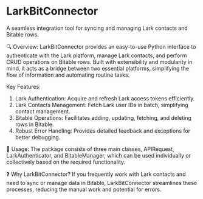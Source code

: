 # LarkBitConnector
A seamless integration tool for syncing and managing Lark contacts and Bitable rows.


🔍 Overview:
LarkBitConnector provides an easy-to-use Python interface to authenticate with the Lark platform, manage Lark contacts, and perform CRUD operations on Bitable rows. Built with extensibility and modularity in mind, it acts as a bridge between two essential platforms, simplifying the flow of information and automating routine tasks.

Key Features:

1. Lark Authentication: Acquire and refresh Lark access tokens efficiently.
2. Lark Contacts Management: Fetch Lark user IDs in batch, simplifying contact management.
3. Bitable Operations: Facilitates adding, updating, fetching, and deleting rows in Bitable.
4. Robust Error Handling: Provides detailed feedback and exceptions for better debugging.

🔧 Usage:
The package consists of three main classes, APIRequest, LarkAuthenticator, and BitableManager, which can be used individually or collectively based on the required functionality.

❓ Why LarkBitConnector?
If you frequently work with Lark contacts and need to sync or manage data in Bitable, LarkBitConnector streamlines these processes, reducing the manual work and potential for errors.